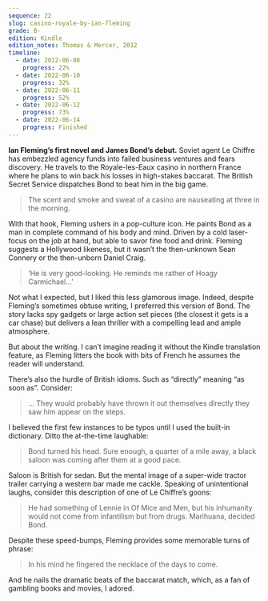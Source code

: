 ```yaml
---
sequence: 22
slug: casino-royale-by-ian-fleming
grade: B-
edition: Kindle
edition_notes: Thomas & Mercer, 2012
timeline:
  - date: 2022-06-08
    progress: 22%
  - date: 2022-06-10
    progress: 32%
  - date: 2022-06-11
    progress: 52%
  - date: 2022-06-12
    progress: 73%
  - date: 2022-06-14
    progress: Finished
---
```


**Ian Fleming’s first novel and James Bond’s debut.** Soviet agent Le Chiffre has embezzled agency funds into failed business ventures and fears discovery. He travels to the Royale-les-Eaux casino in northern France where he plans to win back his losses in high-stakes baccarat. The British Secret Service dispatches Bond to beat him in the big game.

<!-- end -->

> The scent and smoke and sweat of a casino are nauseating at three in the morning.

With that hook, Fleming ushers in a pop-culture icon. He paints Bond as a man in complete command of his body and mind. Driven by a cold laser-focus on the job at hand, but able to savor fine food and drink. Fleming suggests a Hollywood likeness, but it wasn’t the then-unknown Sean Connery or the then-unborn Daniel Craig.

> ‘He is very good-looking. He reminds me rather of Hoagy Carmichael...’

Not what I expected, but I liked this less glamorous image. Indeed, despite Fleming’s sometimes obtuse writing, I preferred this version of Bond. The story lacks spy gadgets or large action set pieces (the closest it gets is a car chase) but delivers a lean thriller with a compelling lead and ample atmosphere.

But about the writing. I can’t imagine reading it without the Kindle translation feature, as Fleming litters the book with bits of French he assumes the reader will understand.

There’s also the hurdle of British idioms. Such as “directly” meaning “as soon as”. Consider:

> ... They would probably have thrown it out themselves directly they saw him appear on the steps.

I believed the first few instances to be typos until I used the built-in dictionary. Ditto the at-the-time laughable:

> Bond turned his head. Sure enough, a quarter of a mile away, a black saloon was coming after them at a good pace.

Saloon is British for sedan. But the mental image of a super-wide tractor trailer carrying a western bar made me cackle. Speaking of unintentional laughs, consider this description of one of Le Chiffre’s goons:

> He had something of Lennie in Of Mice and Men, but his inhumanity would not come from infantilism but from drugs. Marihuana, decided Bond.

Despite these speed-bumps, Fleming provides some memorable turns of phrase:

> In his mind he fingered the necklace of the days to come.

And he nails the dramatic beats of the baccarat match, which, as a fan of gambling books and movies, I adored.

